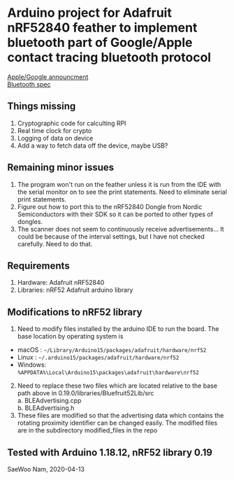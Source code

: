 # Arduino project for Adafruit nRF52840 feather to implement bluetooth part of Google/Apple contact tracing bluetooth protocol
[Apple/Google announcment](https://www.apple.com/covid19/contacttracing/)  
[Bluetooth spec](https://covid19-static.cdn-apple.com/applications/covid19/current/static/contact-tracing/pdf/ContactTracing-BluetoothSpecificationv1.1.pdf)

##  Things missing
1.  Cryptographic code for calculting RPI
2.  Real time clock for crypto
3.  Logging of data on device
4.  Add a way to fetch data off the device, maybe USB?

##  Remaining minor issues
1. The program won't run on the feather unless it is run from the IDE with the serial monitor on to see the print statements.   Need to eliminate serial print statements.
2. Figure out how to port this to the nRF52840 Dongle from Nordic Semiconductors with their SDK so it can be ported to other types of dongles.
3. The scanner does not seem to continuously receive advertisements... It could be because of the interval settings, but I have not checked carefully.   Need to do that.

##  Requirements
1.  Hardware: Adafruit nRF52840
2.  Libraries: nRF52 Adafruit arduino library

##  Modifications to nRF52 library
1.  Need to modify files installed by the arduino IDE to run the board.  The base location by operating system is
* macOS  : `~/Library/Arduino15/packages/adafruit/hardware/nrf52`
* Linux  : `~/.arduino15/packages/adafruit/hardware/nrf52`
* Windows: `%APPDATA%\Local\Arduino15\packages\adafruit\hardware\nrf52`
2. Need to replace these two files  which are located relative to the base path above in 0.19.0/libraries/Bluefruit52Lib/src  
   a. BLEAdvertising.cpp  
   b. BLEAdvertising.h  
3. These files are modified so that the advertising data which contains the rotating proximity identifier can be changed easily.  The modified files are in the subdirectory modified_files in the repo
  
## Tested with Arduino 1.18.12, nRF52 library 0.19

SaeWoo Nam, 2020-04-13
